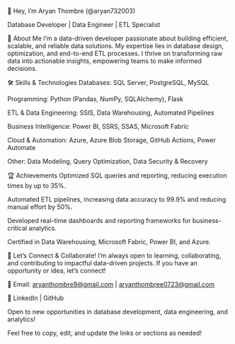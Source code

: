 👋 Hey, I’m Aryan Thombre (@aryan732003)

Database Developer | Data Engineer | ETL Specialist

🚀 About Me
I’m a data-driven developer passionate about building efficient, scalable, and reliable data solutions. My expertise lies in database design, optimization, and end-to-end ETL processes. I thrive on transforming raw data into actionable insights, empowering teams to make informed decisions.

🛠️ Skills & Technologies
Databases: SQL Server, PostgreSQL, MySQL

Programming: Python (Pandas, NumPy, SQLAlchemy), Flask

ETL & Data Engineering: SSIS, Data Warehousing, Automated Pipelines

Business Intelligence: Power BI, SSRS, SSAS, Microsoft Fabric

Cloud & Automation: Azure, Azure Blob Storage, GitHub Actions, Power Automate

Other: Data Modeling, Query Optimization, Data Security & Recovery

🏆 Achievements
Optimized SQL queries and reporting, reducing execution times by up to 35%.

Automated ETL pipelines, increasing data accuracy to 99.9% and reducing manual effort by 50%.

Developed real-time dashboards and reporting frameworks for business-critical analytics.

Certified in Data Warehousing, Microsoft Fabric, Power BI, and Azure.

🌱 Let’s Connect & Collaborate!
I’m always open to learning, collaborating, and contributing to impactful data-driven projects. If you have an opportunity or idea, let’s connect!

📧 Email: aryanthombre9@gmail.com | aryanthombree0723@gmail.com

💼 LinkedIn | GitHub

Open to new opportunities in database development, data engineering, and analytics!

Feel free to copy, edit, and update the links or sections as needed!
